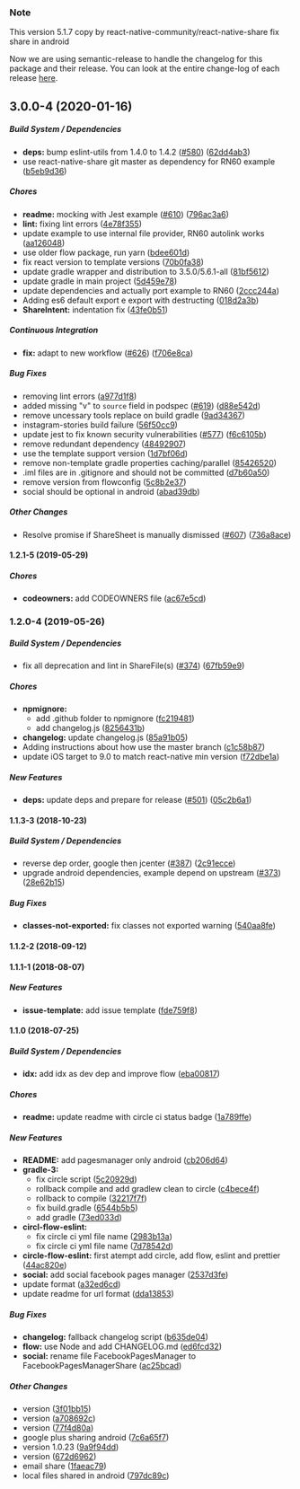### Note
This version 5.1.7 copy by react-native-community/react-native-share fix share in android

Now we are using semantic-release to handle the changelog for this package and their release. You can look at the entire change-log of each release [here](https://github.com/react-native-community/react-native-share/releases).

## 3.0.0-4 (2020-01-16)

##### Build System / Dependencies

- **deps:** bump eslint-utils from 1.4.0 to 1.4.2 ([#580](https://github.com/react-native-community/react-native-share/pull/580)) ([62dd4ab3](https://github.com/react-native-community/react-native-share/commit/62dd4ab3ff0832fe99f37013422d5e4d35357482))
- use react-native-share git master as dependency for RN60 example ([b5eb9d36](https://github.com/react-native-community/react-native-share/commit/b5eb9d365bf23c8e0d8e739957466311caebbdcd))

##### Chores

- **readme:** mocking with Jest example ([#610](https://github.com/react-native-community/react-native-share/pull/610)) ([796ac3a6](https://github.com/react-native-community/react-native-share/commit/796ac3a6e3dd000a3fef36bd8ead4d21483e3289))
- **lint:** fixing lint errors ([4e78f355](https://github.com/react-native-community/react-native-share/commit/4e78f355da44abe84a790d20eddf58629758056e))
- update example to use internal file provider, RN60 autolink works ([aa126048](https://github.com/react-native-community/react-native-share/commit/aa126048206c60291a0e3bb9024542b23abab4af))
- use older flow package, run yarn ([bdee601d](https://github.com/react-native-community/react-native-share/commit/bdee601d3bc3ccbfc513d49f52cb1b2f2456e335))
- fix react version to template versions ([70b0fa38](https://github.com/react-native-community/react-native-share/commit/70b0fa38d88499ae521b390eeef8cccf81ee43e9))
- update gradle wrapper and distribution to 3.5.0/5.6.1-all ([81bf5612](https://github.com/react-native-community/react-native-share/commit/81bf5612298d4ba224705517a37518e5e00575ab))
- update gradle in main project ([5d459e78](https://github.com/react-native-community/react-native-share/commit/5d459e7882ddbd78966f9b0018152ec2a9bbffbc))
- update dependencies and actually port example to RN60 ([2ccc244a](https://github.com/react-native-community/react-native-share/commit/2ccc244ad4a356b0f7296a867d4cebb27d1d869c))
- Adding es6 default export e export with destructing ([018d2a3b](https://github.com/react-native-community/react-native-share/commit/018d2a3b4e3b2e85acbe1aa664b68e4a9312b44b))
- **ShareIntent:** indentation fix ([43fe0b51](https://github.com/react-native-community/react-native-share/commit/43fe0b51eb8697730a864f27eb9bcd4b6df60c90))

##### Continuous Integration

- **fix:** adapt to new workflow ([#626](https://github.com/react-native-community/react-native-share/pull/626)) ([f706e8ca](https://github.com/react-native-community/react-native-share/commit/f706e8cae5b21079c2716998911ad86e0cd1e8ac))

##### Bug Fixes

- removing lint errors ([a977d1f8](https://github.com/react-native-community/react-native-share/commit/a977d1f8bf38c0f9a37571dd2b039ef34b20db6c))
- added missing "v" to `source` field in podspec ([#619](https://github.com/react-native-community/react-native-share/pull/619)) ([d88e542d](https://github.com/react-native-community/react-native-share/commit/d88e542ddd0983d09a4aa1a82737bb05b5731801))
- remove uncessary tools replace on build gradle ([9ad34367](https://github.com/react-native-community/react-native-share/commit/9ad3436701f7799c47f1d861ed78cb604066fbb9))
- instagram-stories build failure ([56f50cc9](https://github.com/react-native-community/react-native-share/commit/56f50cc9eb2ed0ccb0dfa8957cee478e47d76f74))
- update jest to fix known security vulnerabilities ([#577](https://github.com/react-native-community/react-native-share/pull/577)) ([f6c6105b](https://github.com/react-native-community/react-native-share/commit/f6c6105b38e33de9f9af8be9c9cfc604b8eb8959))
- remove redundant dependency ([48492907](https://github.com/react-native-community/react-native-share/commit/48492907e08764dc686877e036f0b9fb9ce6b463))
- use the template support version ([1d7bf06d](https://github.com/react-native-community/react-native-share/commit/1d7bf06dc9618fdeec8fd17dd655f4ff1e0b3b91))
- remove non-template gradle properties caching/parallel ([85426520](https://github.com/react-native-community/react-native-share/commit/854265201b04883042b230037b36b897494b3835))
- .iml files are in .gitignore and should not be committed ([d7b60a50](https://github.com/react-native-community/react-native-share/commit/d7b60a50ca510b3a1d342690ca64ced720b39c84))
- remove version from flowconfig ([5c8b2e37](https://github.com/react-native-community/react-native-share/commit/5c8b2e37a50a5b6ca5cd98bf4e8a9a8cc6edb14b))
- social should be optional in android ([abad39db](https://github.com/react-native-community/react-native-share/commit/abad39dbbade5ca42e0f940bf3a901efdf7be771))

##### Other Changes

- Resolve promise if ShareSheet is manually dismissed ([#607](https://github.com/react-native-community/react-native-share/pull/607)) ([736a8ace](https://github.com/react-native-community/react-native-share/commit/736a8ace926f0eade649c9ae516ace06c4675e22))

#### 1.2.1-5 (2019-05-29)

##### Chores

- **codeowners:** add CODEOWNERS file ([ac67e5cd](https://github.com/react-native-community/react-native-share/commit/ac67e5cd9531e5d554b7b9ac0217c777e4d8f9c4))

### 1.2.0-4 (2019-05-26)

##### Build System / Dependencies

- fix all deprecation and lint in ShareFile(s) ([#374](https://github.com/react-native-community/react-native-share/pull/374)) ([67fb59e9](https://github.com/react-native-community/react-native-share/commit/67fb59e9dc7ec9f98ad76f6809dbc98d240c451e))

##### Chores

- **npmignore:**
  - add .github folder to npmignore ([fc219481](https://github.com/react-native-community/react-native-share/commit/fc2194818c7dba4dd913dd5c65564113ef575a6a))
  - add changelog.js ([8256431b](https://github.com/react-native-community/react-native-share/commit/8256431be2526a55b625b72f4727d8dd8af20aee))
- **changelog:** update changelog.js ([85a91b05](https://github.com/react-native-community/react-native-share/commit/85a91b05993eaaf5e897815029bf58d0944ed3cb))
- Adding instructions about how use the master branch ([c1c58b87](https://github.com/react-native-community/react-native-share/commit/c1c58b876b718bce033593ad52e7fc62fdb32065))
- update iOS target to 9.0 to match react-native min version ([f72dbe1a](https://github.com/react-native-community/react-native-share/commit/f72dbe1a44105a0d04f3af03a7556ea123024493))

##### New Features

- **deps:** update deps and prepare for release ([#501](https://github.com/react-native-community/react-native-share/pull/501)) ([05c2b6a1](https://github.com/react-native-community/react-native-share/commit/05c2b6a1aeb74853ef16265f690b3ba48cd0198f))

#### 1.1.3-3 (2018-10-23)

##### Build System / Dependencies

- reverse dep order, google then jcenter ([#387](https://github.com/react-native-community/react-native-share/pull/387)) ([2c91ecce](https://github.com/react-native-community/react-native-share/commit/2c91ecceda3abe182fa500a6bcd2b09e0b5fd4e5))
- upgrade android dependencies, example depend on upstream ([#373](https://github.com/react-native-community/react-native-share/pull/373)) ([28e62b15](https://github.com/react-native-community/react-native-share/commit/28e62b1526b2242a474b9b7f3a4dd213d2ec3554))

##### Bug Fixes

- **classes-not-exported:** fix classes not exported warning ([540aa8fe](https://github.com/react-native-community/react-native-share/commit/540aa8fe68ede1ac4bfa79698dabe78448b59cc3))

#### 1.1.2-2 (2018-09-12)

#### 1.1.1-1 (2018-08-07)

##### New Features

- **issue-template:** add issue template ([fde759f8](https://github.com/react-native-community/react-native-share/commit/fde759f8412687d7a70a1fca1a848839fb57df51))

#### 1.1.0 (2018-07-25)

##### Build System / Dependencies

- **idx:** add idx as dev dep and improve flow ([eba00817](https://github.com/react-native-community/react-native-share/commit/eba008177c0157f606c14fb13305039dc3058576))

##### Chores

- **readme:** update readme with circle ci status badge ([1a789ffe](https://github.com/react-native-community/react-native-share/commit/1a789ffe51f73a50775d49da1687dbe677faae18))

##### New Features

- **README:** add pagesmanager only android ([cb206d64](https://github.com/react-native-community/react-native-share/commit/cb206d643913c292b668a8b651580c83a77ccfd7))
- **gradle-3:**
  - fix circle script ([5c20929d](https://github.com/react-native-community/react-native-share/commit/5c20929d8fb51fbe08a2bef7d39fd5cb985f39aa))
  - rollback compile and add gradlew clean to circle ([c4bece4f](https://github.com/react-native-community/react-native-share/commit/c4bece4f9a16624a9ef357a5aa7162563ae684ac))
  - rollback to compile ([32217f7f](https://github.com/react-native-community/react-native-share/commit/32217f7f60d9fc8dd07b924b928f8070f30f6b68))
  - fix build.gradle ([6544b5b5](https://github.com/react-native-community/react-native-share/commit/6544b5b5263a337a5c64df3cedd73bf98ae6d6c1))
  - add gradle ([73ed033d](https://github.com/react-native-community/react-native-share/commit/73ed033debdd7f76e53e87866512e57a60dd2fc3))
- **circl-flow-eslint:**
  - fix circle ci yml file name ([2983b13a](https://github.com/react-native-community/react-native-share/commit/2983b13abf61ad3baf9bf7e98074cc4890ea1d87))
  - fix circle ci yml file name ([7d78542d](https://github.com/react-native-community/react-native-share/commit/7d78542d2f563e068cba7f515fa6eed2d56a6406))
- **circle-flow-eslint:** first atempt add circle, add flow, eslint and prettier ([44ac820e](https://github.com/react-native-community/react-native-share/commit/44ac820e77bc90f331490320a509a52d630272b2))
- **social:** add social facebook pages manager ([2537d3fe](https://github.com/react-native-community/react-native-share/commit/2537d3fe8104972014716535ffcdbc3157cb56c0))
- update format ([a32ed6cd](https://github.com/react-native-community/react-native-share/commit/a32ed6cd5a13b90293c6e79c239b16085be52104))
- update readme for url format ([dda13853](https://github.com/react-native-community/react-native-share/commit/dda138536f5d7f27236e95274698cb2766fbfdfe))

##### Bug Fixes

- **changelog:** fallback changelog script ([b635de04](https://github.com/react-native-community/react-native-share/commit/b635de044ce3931a85156fe3c5a23b67c98f0317))
- **flow:** use Node and add CHANGELOG.md ([ed6fcd32](https://github.com/react-native-community/react-native-share/commit/ed6fcd32d398968de7b07dafb6d736ade10525d7))
- **social:** rename file FacebookPagesManager to FacebookPagesManagerShare ([ac25bcad](https://github.com/react-native-community/react-native-share/commit/ac25bcad51a2ae9e0b1b2658de66d1cc06ab83f6))

##### Other Changes

- version ([3f01bb15](https://github.com/react-native-community/react-native-share/commit/3f01bb15f45f684ece157cb00b5c1c10383975ba))
- version ([a708692c](https://github.com/react-native-community/react-native-share/commit/a708692ca18102f84c7012edc4c7460a131cef92))
- version ([77f4d80a](https://github.com/react-native-community/react-native-share/commit/77f4d80acc750a0edd179e85c3e4e9847c42dca6))
- google plus sharing android ([7c6a65f7](https://github.com/react-native-community/react-native-share/commit/7c6a65f76819020d55ca6d95320b0cb1d0060849))
- version 1.0.23 ([9a9f94dd](https://github.com/react-native-community/react-native-share/commit/9a9f94ddbf5a33c9d7afba669dfae73773fe86b2))
- version ([672d6962](https://github.com/react-native-community/react-native-share/commit/672d6962c006e9b52a0a889ce9ff958734f84070))
- email share ([1faeac79](https://github.com/react-native-community/react-native-share/commit/1faeac7914bf1437a7c289bd3922de4fd5e35db4))
- local files shared in android ([797dc89c](https://github.com/react-native-community/react-native-share/commit/797dc89cb7368011ccda74c4b7ff585186e9304a))
